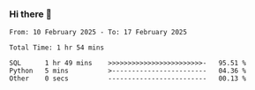 ### Hi there 👋

<!--
**zhumeme/zhumeme** is a ✨ _special_ ✨ repository because its `README.md` (this file) appears on your GitHub profile.

Here are some ideas to get you started:

- 🔭 I’m currently working on ...
- 🌱 I’m currently learning ...
- 👯 I’m looking to collaborate on ...
- 🤔 I’m looking for help with ...
- 💬 Ask me about ...
- 📫 How to reach me: ...
- 😄 Pronouns: ...
- ⚡ Fun fact: ...
-->

<!--START_SECTION:waka-->

```all_time
From: 10 February 2025 - To: 17 February 2025

Total Time: 1 hr 54 mins

SQL      1 hr 49 mins    >>>>>>>>>>>>>>>>>>>>>>>>-   95.51 %
Python   5 mins          >------------------------   04.36 %
Other    0 secs          -------------------------   00.13 %
```

<!--END_SECTION:waka-->
